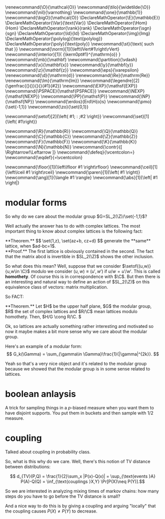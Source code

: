 \renewcommand{\O}{\mathcal{O}}
\newcommand{\tilo}{\widetilde{\O}}
\newcommand{\nil}{\varnothing}
\newcommand{\one}{\mathbb{1}}
\newcommand{\bigO}{\mathcal{O}}
\DeclareMathOperator{\E}{\mathbb{E}}
\DeclareMathOperator{\Var}{\text{Var}}
\DeclareMathOperator{\Hom}{Hom}
\DeclareMathOperator{\rank}{rank}
\DeclareMathOperator{\sgn}{sgn}
\DeclareMathOperator{\Id}{Id}
\DeclareMathOperator{\img}{Img}
\DeclareMathOperator{\polylog}{\text{polylog}}
\DeclareMathOperator{\poly}{\text{poly}}
\newcommand{\st}{\text{ such that }}
\newcommand{\norm}[1]{\left\lVert#1\right\rVert}
\newcommand{\interior}[1]{ {\kern0pt#1}^{\mathrm{o}} }
\newcommand{\mb}{\mathbf}
\newcommand{\partition}{\vdash}
\newcommand{\x}{\mathbf{x}}
\newcommand{\y}{\mathbf{y}}
\newcommand{\z}{\mathbf{z}}
\newcommand{\eps}{\varepsilon}
\renewcommand{\d}{\mathrm{d}}
\renewcommand{\Re}{\mathrm{Re}}
\renewcommand{\Im}{\mathrm{Im}}
\newcommand{\legendre}[2]{\genfrac{(}{)}{}{}{#1}{#2}}
\newcommand{\EXP}{\mathsf{EXP}}
\newcommand{\PSPACE}{\mathsf{PSPACE}}
\newcommand{\NEXP}{\mathsf{NEXP}}
\newcommand{\PP}{\mathsf{P}}
\newcommand{\NP}{\mathsf{NP}}
\newcommand{\erdos}{Erd\H{o}s}
\newcommand{\pmo}{\set{-1,1}}
\newcommand{\zo}{\set{0,1}}


\newcommand{\setof}[2]{\left\{ #1\; : \;#2 \right\}}
\newcommand{\set}[1]{\left\{ #1\right\}}

\newcommand{\R}{\mathbb{R}}
\newcommand{\Q}{\mathbb{Q}}
\newcommand{\C}{\mathbb{C}}
\newcommand{\Z}{\mathbb{Z}}
\newcommand{\F}{\mathbb{F}}
\newcommand{\K}{\mathbb{K}}
\newcommand{\N}{\mathbb{N}}
\newcommand{\contr}{\[ \Rightarrow\!\Leftarrow \]}
\newcommand{\defeq}{\vcentcolon=}
\newcommand{\eqdef}{=\vcentcolon}

\newcommand{\floor}[1]{\left\lfloor #1 \right\rfloor}
\newcommand{\ceil}[1]{\left\lceil #1 \right\rceil}
\newcommand{\paren}[1]{\left( #1 \right)}
\newcommand{\ang}[1]{\langle #1 \rangle}
\newcommand{\abs}[1]{\left| #1 \right|}


# modular forms

So why do we care about the modular group
$G=SL_2(\Z)/\set{-1,1}$?

Well actually the answer has to do with complex lattices.
The most important thing to know about complex lattices is the
following fact:

<div class="thm envbox">**Theorem.**
$$ \set{1,z}, \set{az+b, cz+d} $$ 
generate the **same** lattice, when $ad-bc=1$.
</div>
<div class="pf envbox">**Proof.**
The first lattice is obviously contained in the second. The fact
that the matrix abcd is invertible in $SL_2(\Z)$ shows the other inclusion.
</div>

So what does this mean?
Well, suppose that we consider $\setof{(u,w)}{u,w\in \C}$ modulo we
consider  $(u,w)\equiv (u',w')$ if $u/w = u'/w'$.
This is called **homothety**.
Of course this is in correspondence with $\C$.
But then there is an interesting and natural way to define an
action of $SL_2(\Z)$ on this equivalence class of vectors: matrix
multiplication.

So FACT:
<div class="thm envbox">**Theorem.**
Let $H$ be the upper half plane, $G$ the modular group, $R$ the
set of complex lattices and $R/\C$ mean lattices modulo
homothety.
Then,
$H/G \cong R/\C. $
</div>

Ok, so lattices are actually something rather interesting and
motivated so now it maybe makes a bit more sense why we care
about the modular group.

Here's an example of a modular form:
$$ G_k(\Gamma) = \sum_{\gamma\in \Gamma}\frac{1}{|\gamma|^{2k}}.  $$ 

Yeah so that's a very nice object and it's related to the modular
group because we showed that the modular group is in some sense
related to lattices.

# boolean anlaysis

A trick for sampling things in a $p$-biased measure when you want
them to have disjoint supports.
You put them in buckets and then sample with $1/2$ measure.

# coupling

Talked about coupling in probability class.

So, what is this why do we care.
Well, there's this notion of TV distance between distributions:

$$ d_{TV}(P,Q) = \frac{1}{2}\sum_x |P(x)-Q(x)| = \sup_{\text{events }A} P(A)-Q(Q) = \inf_{\text{couplings }X,Y} \Pr[P(X)\neq P(Y)].$$ 

So we are interested in analyzing mixing times of markov chains:
how many steps do you have to go before the TV distance is small?

And a nice way to do this is by giving a coupling and arguing
"locally" that the coupling causes $P(X)\neq P(Y)$ to decrease.

